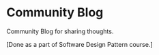 # Community Blog

Community Blog for sharing thoughts.

[Done as a part of Software Design Pattern course.]
